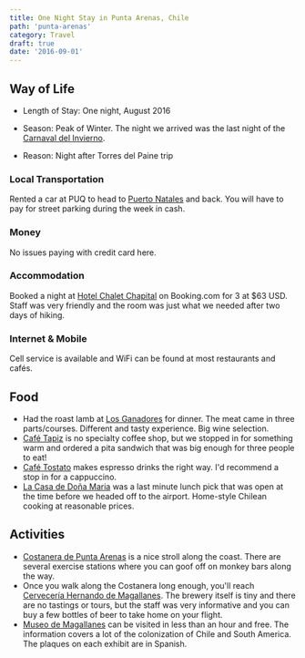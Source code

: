 ```yaml
---
title: One Night Stay in Punta Arenas, Chile
path: 'punta-arenas'
category: Travel
draft: true
date: '2016-09-01'
---
```


## Way of Life

- Length of Stay: One night, August 2016

- Season: Peak of Winter. The night we arrived was the last night of the [Carnaval del Invierno]().

- Reason: Night after Torres del Paine trip

### Local Transportation

Rented a car at PUQ to head to [Puerto Natales](/travel/cl/puerto-natales/) and back. You will have to pay for street parking during the week in cash.

### Money

No issues paying with credit card here.

### Accommodation

Booked a night at [Hotel Chalet Chapital]() on Booking.com for 3 at \$63 USD. Staff was very friendly and
the room was just what we needed after two days of hiking.

### Internet & Mobile

Cell service is available and WiFi can be found at most restaurants and cafés.

## Food

- Had the roast lamb at [Los Ganadores]() for dinner. The meat came in three parts/courses.
  Different and tasty experience. Big wine selection.
- [Café Tapiz]() is no specialty coffee shop, but we stopped in for something warm and ordered a pita sandwich that was big enough for three people to eat!
- [Café Tostato]() makes espresso drinks the right way. I'd recommend a stop in for a cappuccino.
- [La Casa de Doña Maria]() was a last minute lunch pick that was open at the time before we headed off to the airport. Home-style Chilean cooking at reasonable prices.

## Activities

- [Costanera de Punta Arenas]() is a nice stroll along the coast. There are several exercise stations where you can goof off on monkey bars along the way.
- Once you walk along the Costanera long enough, you'll reach [Cervecería Hernando de Magallanes]().
  The brewery itself is tiny and there are no tastings or tours, but the staff was very informative and you can buy a few bottles of beer to take home on your flight.
- [Museo de Magallanes]() can be visited in less than an hour and free. The information covers a lot of the colonization of Chile and South America. The plaques on each exhibit are in Spanish.
